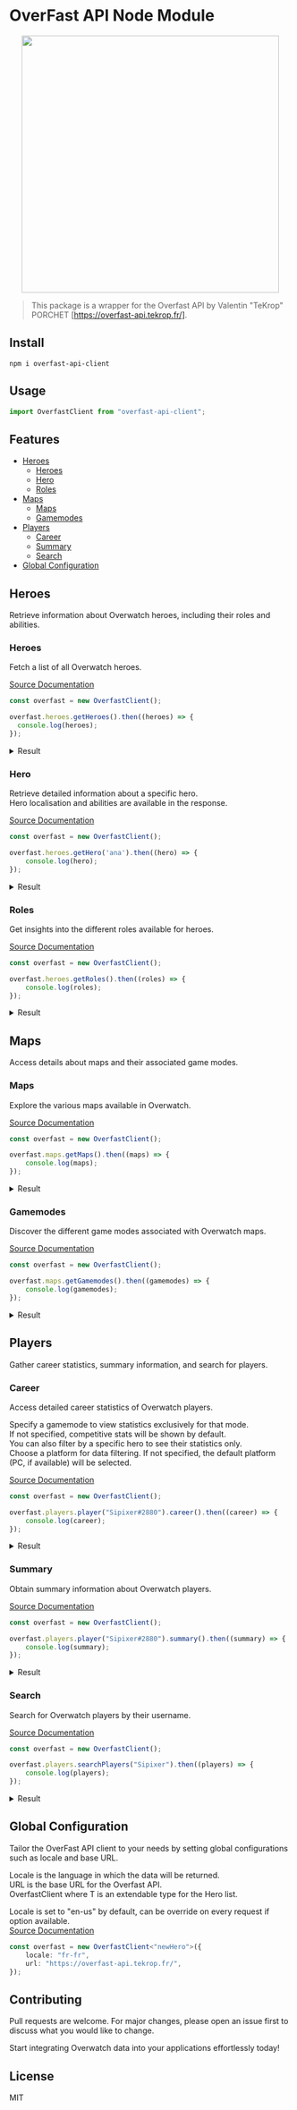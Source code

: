 # OverFast API Node Module

<p align=center><img width="460" src="https://upload.wikimedia.org/wikipedia/commons/thumb/c/c7/Overwatch_2_logo.svg/2560px-Overwatch_2_logo.svg.png"></img></p>

> This package is a wrapper for the Overfast API by Valentin "TeKrop" PORCHET [https://overfast-api.tekrop.fr/].

## Install

```
npm i overfast-api-client
```

## Usage

```typescript
import OverfastClient from "overfast-api-client";
```

## Features

- [Heroes](#heroes)
  - [Heroes](#heroes)
  - [Hero](#hero)
  - [Roles](#roles)
- [Maps](#maps)
  - [Maps](#maps)
  - [Gamemodes](#gamemodes)
- [Players](#players)
  - [Career](#career)
  - [Summary](#stats)
  - [Search](#search)
- [Global Configuration](#global-configuration)


## Heroes

Retrieve information about Overwatch heroes, including their roles and abilities.

### Heroes

Fetch a list of all Overwatch heroes.

[Source Documentation](https://overfast-api.tekrop.fr/#tag/Heroes/operation/list_heroes)
  
  ```typescript 
const overfast = new OverfastClient();

overfast.heroes.getHeroes().then((heroes) => {
    console.log(heroes);
});
  ```


<details>
  <summary>Result</summary>

  Result is an array of objects with the following structure:

```json
  {
    key: 'ana',
    name: 'Ana',
    portrait: 'https://d15f34w2p8l1cc.cloudfront.net/overwatch/3429c394716364bbef802180e9763d04812757c205e1b4568bc321772096ed86.png',
    role: 'support'
  }
```
</details>

### Hero

Retrieve detailed information about a specific hero.\
Hero localisation and abilities are available in the response.

[Source Documentation](https://overfast-api.tekrop.fr/#tag/Heroes/operation/get_hero)

```typescript
const overfast = new OverfastClient();

overfast.heroes.getHero('ana').then((hero) => {
    console.log(hero);
});
```

<details>
  <summary>Result</summary>

  Result is an object with the following structure:

```json
{
  name: 'Ana',
  description: 'One of the founding members of Overwatch, Ana uses her skills and expertise to defend her home and the people she cares for.',
  portrait: 'https://d15f34w2p8l1cc.cloudfront.net/overwatch/3429c394716364bbef802180e9763d04812757c205e1b4568bc321772096ed86.png',
  role: 'support',
  location: 'Cairo, Egypt',
  hitpoints: { armor: 0, health: 200, shields: 0, total: 200 },
  abilities: [
    {
      name: 'Biotic Rifle',
      description: 'Long-range rifle that heals allies and damages enemies.  Hold to zoom in.',
      icon: 'https://d15f34w2p8l1cc.cloudfront.net/overwatch/efe0ebb135e87dc26b60f0d20500dcd7553ad121ab2b10cd4ffb5db17be9c977.png',
      video: [Object]
    },
    {
      name: 'Sleep Dart',
      description: 'Fires a dart that puts an enemy to sleep.',
      icon: 'https://d15f34w2p8l1cc.cloudfront.net/overwatch/20707fd82265412fdc6d2353daa88ec7558cd71c89aa3ac6cf0e78bbbfcabd80.png',
      video: [Object]
    },
    {
      name: 'Biotic Grenade',
      description: 'Throws a grenade that heals and increases healing on allies, while damaging and preventing healing on enemies.',
      icon: 'https://d15f34w2p8l1cc.cloudfront.net/overwatch/c8190b234bf0a0e28eecffe162d0c942e6b8656e95f4688c6ca3b025fa5a487d.png',
      video: [Object]
    },
    {
      name: 'Nano Boost',
      description: "Increases an ally's damage, while reducing damage taken.",
      icon: 'https://d15f34w2p8l1cc.cloudfront.net/overwatch/6fda18b343f3fd0e8dc50fa5a91589e1ca9ed7471a354f61dfc9f22b27b19497.png',
      video: [Object]
    }
  ],
  story: {
    summary: 'A founding member of Overwatch and once renowned as the greatest sniper in the world, Ana Amari comes from a long line of decorated military veterans. Though she was thought to have perished in a firefight with Talon, Ana has rejoined the fray to protect her country, family, and closest allies.',
    media: { type: 'video', link: 'https://youtu.be/yzFWIw7wV8Q' },
    chapters: [ [Object], [Object], [Object] ]
  }
}
```

</details>

### Roles

Get insights into the different roles available for heroes.

[Source Documentation](https://overfast-api.tekrop.fr/#tag/Heroes/operation/list_roles)

```typescript
const overfast = new OverfastClient();

overfast.heroes.getRoles().then((roles) => {
    console.log(roles);
});
```

<details>
  <summary>Result</summary>

  Result is an array of objects with the following structure:

```json
{
    key: 'tank',
    name: 'Tank',
    icon: 'https://blz-contentstack-images.akamaized.net/v3/assets/blt2477dcaf4ebd440c/bltf0889daa1ef606db/6504cff74d2a764cb7973991/Tank.svg?format=webply&quality=90',
    description: 'Tank heroes soak up damage and shatter fortified positions, like closely grouped enemies and narrow chokepoints. If you’re a tank, you lead the charge.'
  }
```
</details>

## Maps

Access details about maps and their associated game modes.

### Maps

Explore the various maps available in Overwatch.

[Source Documentation](https://overfast-api.tekrop.fr/#tag/Maps/operation/list_maps)

```typescript
const overfast = new OverfastClient();

overfast.maps.getMaps().then((maps) => {
    console.log(maps);
});
```

<details>
  <summary>Result</summary>

  Result is an array of objects with the following structure:

```json
{
    name: 'King’s Row',
    screenshot: 'https://overfast-api.tekrop.fr/static/maps/kings_row.jpg',
    gamemodes: [ 'hybrid' ],
    location: 'London, United Kingdom',
    country_code: 'UK'
}
```
</details>

### Gamemodes

Discover the different game modes associated with Overwatch maps.

[Source Documentation](https://overfast-api.tekrop.fr/#tag/Maps/operation/get_gamemode)

```typescript
const overfast = new OverfastClient();

overfast.maps.getGamemodes().then((gamemodes) => {
    console.log(gamemodes);
});
```

<details>
  <summary>Result</summary>

  Result is an array of objects with the following structure:

```json
{
    key: 'control',
    name: 'Control',
    icon: 'https://overfast-api.tekrop.fr/static/gamemodes/control-icon.svg',
    description: 'Teams fight to hold a single objective. The first team to win two rounds wins the map.',
    screenshot: 'https://overfast-api.tekrop.fr/static/gamemodes/control.avif'
}
```
</details>

## Players

Gather career statistics, summary information, and search for players.

### Career

Access detailed career statistics of Overwatch players.

Specify a gamemode to view statistics exclusively for that mode. \
If not specified, competitive stats will be shown by default. \
You can also filter by a specific hero to see their statistics only. \
Choose a platform for data filtering. If not specified, the default platform (PC, if available) will be selected.

[Source Documentation](https://overfast-api.tekrop.fr/#tag/Players/operation/get_player_career_stats)

```typescript
const overfast = new OverfastClient();

overfast.players.player("Sipixer#2880").career().then((career) => {
    console.log(career);
});
``` 


<details>
  <summary>Result</summary>

  Result is an object with the following structure:

```json
{
  'all-heroes': {
    assists: {
      healing_done: 210430,
      defensive_assists: 294,
      assists: 323,
      offensive_assists: 106
    },
    average: {
      objective_kills_avg_per_10_min: 4.17,
      objective_time_avg_per_10_min: 70,
      final_blows_avg_per_10_min: 3.23,
      time_spent_on_fire_avg_per_10_min: 85,
      objective_contest_time_avg_per_10_min: 40,
      solo_kills_avg_per_10_min: 0.43,
      hero_damage_done_avg_per_10_min: 3974,
      deaths_avg_per_10_min: 6.2,
      eliminations_avg_per_10_min: 11.4,
      assists_avg_per_10_min: 13.9,
      healing_done_avg_per_10_min: 9054
    },
    best: {
      eliminations_most_in_game: 31,
      final_blows_most_in_game: 12,
      all_damage_done_most_in_game: 11303,
      healing_done_most_in_game: 22002,
      defensive_assists_most_in_game: 29,
      offensive_assists_most_in_game: 10,
      objective_kills_most_in_game: 11,
      objective_time_most_in_game: 152,
      multikill_best: 3,
      solo_kills_most_in_game: 12,
      time_spent_on_fire_most_in_game: 63,
      melee_final_blows_most_in_game: 3,
      kill_streak_best: 10,
      hero_damage_done_most_in_game: 10573,
      barrier_damage_done_most_in_game: 2869,
      assists_most_in_game: 30,
      objective_contest_time_most_in_game: 152,
      environmental_kills_most_in_game: 1
    },
    combat: {
      deaths: 144,
      objective_kills: 97,
      final_blows: 75,
      objective_time: 1637,
      melee_final_blows: 8,
      time_spent_on_fire: 1986,
      eliminations: 265,
      objective_contest_time: 925,
      solo_kills: 10,
      multikills: 2,
      hero_damage_done: 92364,
      damage_done: 92364,
      environmental_kills: 1
    },
    game: {
      time_played: 13945,
      games_played: 20,
      games_won: 10,
      games_lost: 10,
      hero_wins: 10
    }
  }
}
```
</details>

### Summary

Obtain summary information about Overwatch players.

[Source Documentation](https://overfast-api.tekrop.fr/#tag/Players/operation/get_player_summary)

```typescript
const overfast = new OverfastClient();

overfast.players.player("Sipixer#2880").summary().then((summary) => {
    console.log(summary);
});
```

<details>
  <summary>Result</summary>

  Result is an object with the following structure:

```json
{
  username: 'Sipixer',
  avatar: 'https://d15f34w2p8l1cc.cloudfront.net/overwatch/dc5301f28de3bc59660b42f1fde4ef0598013ae9c1a2ba0f079abb94413d45e5.png',
  namecard: 'https://d15f34w2p8l1cc.cloudfront.net/overwatch/fa6994c31bba175a98562a811e80c0fe82a2dbf984b54e08e1f634b1af57bb48.png',
  title: 'Peasant',
  endorsement: {
    level: 2,
    frame: 'https://static.playoverwatch.com/img/pages/career/icons/endorsement/2-8b9f0faa25.svg#icon'
  },
  competitive: {
    pc: {
      season: 9,
      tank: null,
      damage: null,
      support: [Object],
      open: null
    },
    console: null
  }
}
```
</details>

### Search

Search for Overwatch players by their username.

[Source Documentation](https://overfast-api.tekrop.fr/#tag/Players/operation/search_players)

```typescript
const overfast = new OverfastClient();

overfast.players.searchPlayers("Sipixer").then((players) => {
    console.log(players);
});
```

<details>
  <summary>Result</summary>

  Result is an objects with the following structure:

```json
{
  total: 1,
  results: [
    {
      player_id: 'Sipixer-2880',
      name: 'Sipixer#2880',
      avatar: 'https://d15f34w2p8l1cc.cloudfront.net/overwatch/dc5301f28de3bc59660b42f1fde4ef0598013ae9c1a2ba0f079abb94413d45e5.png',
      namecard: 'https://d15f34w2p8l1cc.cloudfront.net/overwatch/fa6994c31bba175a98562a811e80c0fe82a2dbf984b54e08e1f634b1af57bb48.png',
      title: 'Peasant',
      career_url: 'https://overfast-api.tekrop.fr/players/Sipixer-2880',
      blizzard_id: 'c157bc83ab7489e0bba82fa0%7Cdd9b9ca9552b7d7dd186faef4ca0a23f'
    }
  ]
}
```
</details>

## Global Configuration

Tailor the OverFast API client to your needs by setting global configurations such as locale and base URL.

Locale is the language in which the data will be returned. \
URL is the base URL for the Overfast API. \
OverfastClient<T> where T is an extendable type for the Hero list.

Locale is set to "en-us" by default, can be override on every request if option available. \
[Source Documentation](https://overfast-api.tekrop.fr/)

```typescript
const overfast = new OverfastClient<"newHero">({
    locale: "fr-fr",
    url: "https://overfast-api.tekrop.fr/",
});
```

## Contributing

Pull requests are welcome. For major changes, please open an issue first to discuss what you would like to change.

Start integrating Overwatch data into your applications effortlessly today!


## License

MIT
